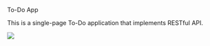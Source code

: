 To-Do App

This is a single-page To-Do application that implements RESTful API. 

<img src="ToDo.gif">